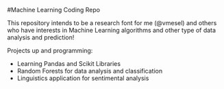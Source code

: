 #Machine Learning Coding Repo

This repository intends to be a research font for me (@vmesel) and others who have interests in Machine Learning algorithms and other type of data analysis and prediction!

Projects up and programming:
 - Learning Pandas and Scikit Libraries 
 - Random Forests for data analysis and classification
 - Linguistics application for sentimental analysis

